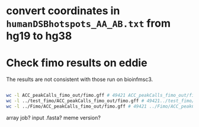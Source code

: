 # convert coordinates in `humanDSBhotspots_AA_AB.txt` from hg19 to hg38 
# Check fimo results on eddie
The results are not consistent with those run on bioinfmsc3.
```bash

wc -l ACC_peakCalls_fimo_out/fimo.gff # 49421 ACC_peakCalls_fimo_out/fimo.gff
wc -l ../test_fimo/ACC_peakCalls_fimo_out/fimo.gff # 49421../test_fimo/ACC_peakCalls_fimo_out/fimo.gff
wc -l ../Fimo/ACC_peakCalls_fimo_out/fimo.gff # 49421 ../Fimo/ACC_peakCalls_fimo_out/fimo.gff
```
array job?
input .fasta?
meme version?
<!--stackedit_data:
eyJoaXN0b3J5IjpbMTM5NjAxMTQ5MSwtMTQxMjg0NDgwMywtNT
czMzczOTIxXX0=
-->
